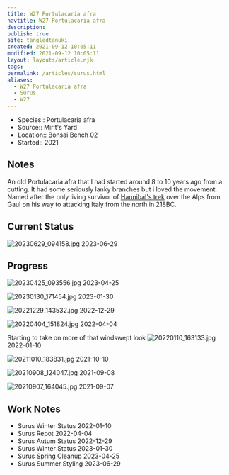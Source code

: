 ```yaml
---
title: W27 Portulacaria afra
navtitle: W27 Portulacaria afra
description: 
publish: true
site: tangledtanuki
created: 2021-09-12 10:05:11
modified: 2021-09-12 10:05:11
layout: layouts/article.njk
tags: 
permalink: /articles/surus.html
aliases:
  - W27 Portulacaria afra
  - Surus
  - W27
---
```


- Species:: Portulacaria afra
- Source:: Mirit's Yard
- Location:: Bonsai Bench 02
- Started:: 2021
## Notes 

An old Portulacaria afra that I had started around 8 to 10 years ago from a cutting. It had some seriously lanky branches but i loved the movement. Named after the only living survivor of [Hannibal's trek](https://www.history.com/news/10-famous-elephants-from-history) over the Alps from Gaul on his way to attacking Italy from the north in 218BC.

## Current Status

![20230629_094158.jpg](/img/20230629_094158.jpg)
2023-06-29

## Progress

![20230425_093556.jpg](/img/20230425_093556.jpg)
2023-04-25

![20230130_171454.jpg](/img/20230130_171454.jpg)
2023-01-30

![20221229_143532.jpg](/img/20221229_143532.jpg)
2022-12-29

![20220404_151824.jpg](/img/20220404_151824.jpg)
2022-04-04

Starting to take on more of that windswept look
![20220110_163133.jpg](/img/20220110_163133.jpg)
2022-01-10


![20211010_183831.jpg](/img/20211010_183831.jpg)
2021-10-10

![20210908_124047.jpg](/img/20210908_124047.jpg)
2021-09-08

![20210907_164045.jpg](/img/20210907_164045.jpg)
2021-09-07

## Work Notes

- Surus Winter Status 2022-01-10
- Surus Repot 2022-04-04
- Surus Autum Status 2022-12-29
- Surus Winter Status 2023-01-30
- Surus Spring Cleanup 2023-04-25
- Surus Summer Styling 2023-06-29
